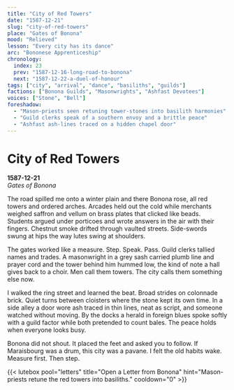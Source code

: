 ```yaml
---
title: "City of Red Towers"
date: "1587-12-21"
slug: "city-of-red-towers"
place: "Gates of Bonona"
mood: "Relieved"
lesson: "Every city has its dance"
arc: "Bononese Apprenticeship"
chronology:
  index: 23
  prev: "1587-12-16-long-road-to-bonona"
  next: "1587-12-22-a-duel-of-honour"
tags: ["city", "arrival", "dance", "basiliths", "guilds"]
factions: ["Bonona Guilds", "Masonwrights", "Ashfast Devotees"]
voices: ["Stone", "Bell"]
foreshadow:
  - "Mason-priests seen retuning tower-stones into basilith harmonies"
  - "Guild clerks speak of a southern envoy and a brittle peace"
  - "Ashfast ash-lines traced on a hidden chapel door"
---
```


# City of Red Towers  
**1587-12-21**  
*Gates of Bonona*

The road spilled me onto a winter plain and there Bonona rose, all red towers and ordered arches. Arcades held out the cold while merchants weighed saffron and vellum on brass plates that clicked like beads. Students argued under porticoes and wrote answers in the air with their fingers. Chestnut smoke drifted through vaulted streets. Side-swords swung at hips the way lutes swing at shoulders.

The gates worked like a measure. Step. Speak. Pass. Guild clerks tallied names and trades. A masonwright in a grey sash carried plumb line and prayer cord and the tower behind him hummed low, the kind of note a hall gives back to a choir. Men call them towers. The city calls them something else now.

I walked the ring street and learned the beat. Broad strides on colonnade brick. Quiet turns between cloisters where the stone kept its own time. In a side alley a door wore ash traced in thin lines, neat as script, and someone watched without moving. By the docks a herald in foreign blues spoke softly with a guild factor while both pretended to count bales. The peace holds when everyone looks busy.

Bonona did not shout. It placed the feet and asked you to follow. If Maraisbourg was a drum, this city was a pavane. I felt the old habits wake. Measure first. Then step.

{{< lutebox pool="letters" title="Open a Letter from Bonona" hint="Mason-priests retune the red towers into basiliths." cooldown="0" >}}

